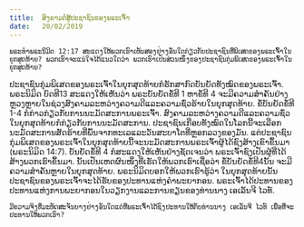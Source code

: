 ```yaml
---
title:  ສົງຄາມຕໍ່ສູ້ປະຊາຊົນຂອງພຣະເຈົ້າ
date:   20/02/2019
---
```


`ພຣະທຳພຣະນິມິດ 12:17 ສະແດງໃຫ້ພວກເຮົາເຫັນສອງຢ່າງອັນໃດກ່ຽວກັບປະຊາຊົນທີ່ພິເສດຂອງພຣະເຈົ້າໃນຍຸກສຸດທ້າຍ? ພວກເຮົາຈະແນ່ໃຈໄດ້ແນວໃດວ່າ ພວກເຮົາເປັນສ່ວນໜຶ່ງຂອງປະຊາຊົນກຸ່ມພິເສດຂອງພຣະເຈົ້າໃນຍຸກສຸດທ້າຍ?`

ປະຊາຊົນກຸ່ມພິເສດຂອງພຣະເຈົ້າໃນຍຸກສຸດທ້າຍກໍຮັກສາກົດບັນຍັດທັງໝົດຂອງພຣະເຈົ້າ. ພຣະນິມິດ ບົດທີ13 ສະແດງໃຫ້ເຫັນວ່າ ພຣະບັນຍັດຂໍ້ທີ 1 ຫາຂໍ້ທີ 4 ຈະມີຄວາມສຳຄັນຢ່າງຫຼວງຫຼາຍໃນຊ່ວງສົງຄາມລະຫວ່າງຄວາມດີແລະຄວາມຊົ່ວຮ້າຍໃນຍຸກສຸດທ້າຍ. ຂໍ້ບັນຍັດຂໍ້ທີ 1-4 ກໍກ່າວກ່ຽວກັບການນະມັດສະການພຣະເຈົ້າ. ສົງຄາມລະຫວ່າງຄວາມດີແລະຄວາມຊົ່ວໃນຍຸກສຸດທ້າຍກໍກ່ຽວກັບການນະມັດສະການ. ປະຊາຊົນເກືອບທັງໝົດໃນໂລກນີ້ຈະເລືອກນະມັດສະການສັດຮ້າຍທີ່ພົ້ນຈາກທະເລແລະວັນສະບາໂຕທີ່ຫຼອກລວງຂອງມັນ. ແຕ່ປະຊາຊົນກຸ່ມພິເສດຂອງພຣະເຈົ້າໃນຍຸກສຸດທ້າຍນີ້ຈະນະມັດສະການພຣະເຈົ້າຜູ້ໄດ້ຊົງສ້າງເຂົາຂຶ້ນມາ (ພຣະນິມິດ 14:7). ບັນຍັດຂໍ້ທີ 4 ກໍສະແດງໃຫ້ເຫັນຢ່າງຊັດເຈນວ່າ ພຣະເຈົ້າຊົງເປັນຜູ້ທີ່ໄດ້ສ້າງພວກເຮົາຂຶ້ນມາ. ນັ້ນເປັນເຫດຜົນໜຶ່ງທີ່ເຮັດໃຫ້ພວກເຮົາເຊື່ອວ່າ ຂໍ້ບັນຍັດຂໍ້ທີ4ນັ້ນ ຈະມີຄວາມສຳຄັນຫຼາຍໃນຍຸກສຸດທ້າຍ. ພຣະນິມິດບອກໃຫ້ພວກເຮົາຮູ້ວ່າ ໃນຍຸກສຸດທ້າຍນັ້ນ ປະຊາຊົນຂອງພຣະເຈົ້າຈະໄດ້ຮັບຂອງປະທານແຫ່ງຄຳພະຍາກອນ. ພຣະເຈົ້າໄດ້ປະທານຂອງປະທານແຫ່ງການພະຍາກອນໃນວຽກງານແລະການຂຽນຂອງທ່ານນາງ ເອເລັນຈີ ໄວທ໌.

`ມີຄວາມຈິງທີ່ມະຫັດສະຈັນບາງຢ່າງອັນໃດແດ່ທີ່ພຣະເຈົ້າໄດ້ຊົງປະທານໃຫ້ກັບທ່ານນາງ ເອເລັນຈີ ໄວທ໌ ເພື່ອທີ່ຈະປະທານໃຫ້ພວກເຮົາ?`